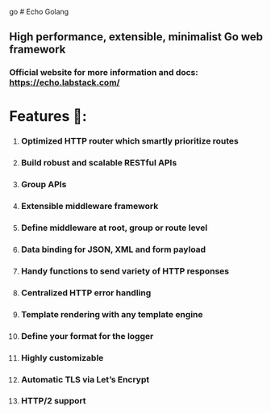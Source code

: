 go # Echo Golang   
## High performance, extensible, minimalist Go web framework
### Official website for more information and docs: https://echo.labstack.com/
# Features 🎯:
1. ### Optimized HTTP router which smartly prioritize routes
2. ### Build robust and scalable RESTful APIs
3. ### Group APIs
4. ### Extensible middleware framework
5. ### Define middleware at root, group or route level
6. ### Data binding for JSON, XML and form payload
7. ### Handy functions to send variety of HTTP responses
8. ### Centralized HTTP error handling
9. ### Template rendering with any template engine
10. ### Define your format for the logger
11. ### Highly customizable
12. ### Automatic TLS via Let’s Encrypt
13. ### HTTP/2 support